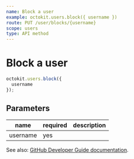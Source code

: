```yaml
---
name: Block a user
example: octokit.users.block({ username })
route: PUT /user/blocks/{username}
scope: users
type: API method
---
```


# Block a user

```js
octokit.users.block({
  username
});
```

## Parameters

<table>
  <thead>
    <tr>
      <th>name</th>
      <th>required</th>
      <th>description</th>
    </tr>
  </thead>
  <tbody>
    <tr><td>username</td><td>yes</td><td>

</td></tr>
  </tbody>
</table>

See also: [GitHub Developer Guide documentation](https://docs.github.com/rest/reference/users#block-a-user).
